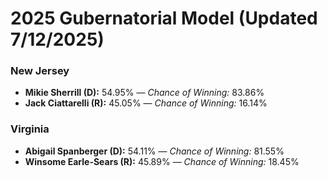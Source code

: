 # 2025 Gubernatorial Model (Updated 7/12/2025)

### New Jersey

* **Mikie Sherrill (D):** 54.95% — *Chance of Winning:* 83.86%
* **Jack Ciattarelli (R):** 45.05% — *Chance of Winning:* 16.14%

### Virginia

* **Abigail Spanberger (D):** 54.11% — *Chance of Winning:* 81.55%
* **Winsome Earle-Sears (R):** 45.89% — *Chance of Winning:* 18.45%
